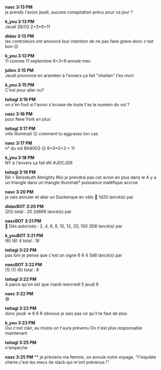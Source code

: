 

**nasc 3:13 PM**  
je prends l'avion jeudi, aucune conspitation prévu pour ce jour ?


**k_you 3:13 PM**  
Jeudi 26/03 2+3+6=11


**didav 3:13 PM**  
les controleurs ont annoncé leur intention de ne pas faire grève donc c'est bon :wink:


**k_you 3:13 PM**  
11 comme 11 septembre
6+3=9
annule mec


**julien 3:15 PM**  
Jeudi prononcé en araméen à l'envers ça fait "sheitan"
t'es mort


**k_you 3:15 PM**  
C'est pour aller ou?


**toitagl 3:16 PM**  
on s'en fout si l'avion s'écrase de toute
t'as le numéro du vol ?


**nasc 3:16 PM**  
pour New York en plus


**toitagl 3:17 PM**  
ville Illuminati :confused:
comment tu aggraves ton cas


**nasc 3:17 PM**  
n° du vol BA8003 :confused: 8+0+0+3 = 11


**k_you 3:18 PM**  
NY à l'envers ça fait Иʎ #JDCJDR


**toitagl 3:18 PM**  
BA = Belzebuth Almighty
Moi je prendrai pas cet avion
en plus dans le A
y a un triangle
dans un triangle
Illuminati²
puissance maléfique accrue


**nasc 3:20 PM**  
je vais annuler et aller un Dunkerque en vélo :bicyclist:
1d20 lancé(s) par 

**didavBOT 3:20 PM**  
(20)
total : 20
2d666 lancé(s) par 

**nascBOT 3:21 PM**  
:no_entry_sign:  Dés autorisés : 2, 4, 6, 8, 10, 12, 20, 100
3D6 lancé(s) par 

**k_youBOT 3:21 PM**  
(6) (6) 4
total : 16


**toitagl 3:22 PM**  
pas loin
je pense que c'est un signe
6 6 4
3d6 lancé(s) par 

**nascBOT 3:22 PM**  
(1) (1) (6)
total : 8


**toitagl 3:22 PM**  
4 parce qu'on est que mardi
mercredi 5
jeudi 6


**nasc 3:22 PM**  
:smile:


**toitagl 3:22 PM**  
donc jeudi => 6 6 6
obvious
je sais pas ce qu'il te faut de plus


**k_you 3:23 PM**  
Oui c'est clair, au moins on t'aura prévenu
On n'est plus responsable maintenant


**toitagl 3:25 PM**  
n'empèche


**nasc 3:25 PM**  ** je préviens ma femme, on annule notre voyage, "t'inquiète chérie c'est les mecs de slack qui m'ont prévenus !"
